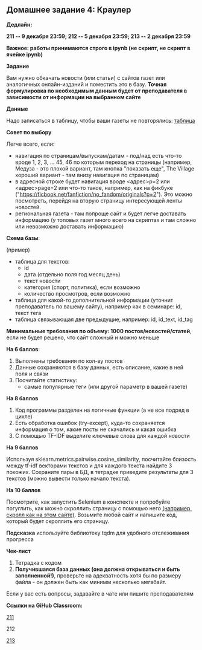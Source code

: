 ## Домашнее задание 4: Краулер

**Дедлайн:**

**211 -- 9 декабря 23:59; 212 -- 5 декабря 23:59; 213 -- 2 декабря 23:59**
 

**Важное: работы принимаются строго в ipynb (не скрипт, не скрипт в ячейке ipynb)**

**Задание**

Вам нужно обкачать новости (или статьи) с сайтов газет или аналогичных онлайн-изданий и поместить это в базу. **Точная формулировка по необходимым данным будет от преподавателя в зависимости от информации на выбранном сайте**

**Данные**

Надо записаться в таблицу, чтобы ваши газеты не повторялись: [таблица](https://docs.google.com/spreadsheets/d/124v-PqwLM2UQPjYJtOCgZ48IqRgBxTZlaTzxShHjOB8/edit?usp=sharing)

**Совет по выбору**

Легче всего, если:

- навигация по страницам/выпускам/датам - под/над есть что-то вроде 1, 2, 3, ... 45, 46 по которым переход на страницы (например, Медуза - это плохой вариант, там кнопка "показать еще", The Village хороший вариант - там внизу навигация по страницам)
- в адресной строке будет навигация вроде <адрес>p=2 или  <адрес>page=2 или что-то такое, например, как на фикбуке ("https://ficbook.net/fanfiction/no_fandom/originals?p=2"). Это можно посмотреть, перейдя на вторую страницу интересующей ленты новостей.
- региональная газета - там попроще сайт и будет легче доставать информацию (у топовых газет много всего на скриптах и там сложно или невозможно доставать информацию)

**Схема базы**:

(пример)

- таблица для текстов:
    - id
    - дата (отдельно поля год месяц день)
    - текст новости
    - категория (спорт, политика), если возможно
    - количество просмотров, если возможно
- таблица для какой-то дополнительной информации (уточнит преподаватель по вашему сайту), например как в семинаре: id, текст тега
- таблица связывающая две предыдущие, например: id, id_text, id_tag

**Минимальные требования по объему: 1000 постов/новостей/статей**, если не будет решено, что сайт сложный и можно меньше

**На 6 баллов**:

1. Выполнены требования по кол-ву постов
3. Данные сохраняются в базу данных, есть описание, какие в ней поля и связи
4. Посчитайте статистику:
   - самые популярные теги (или другой параметр в вашей газете)


**На 8 баллов**

1. Код программы разделен на логичные функции (а не все подряд в цикле)
2. Есть обработка ошибок (try-except), куда-то сохраняется информация о том, какие посты не скачались и какая ошибка
4. С помощью TF-IDF выделите ключевые слова для каждой новости

**На 9 баллов**

Используя sklearn.metrics.pairwise.cosine_similarity, посчитайте близость между tf-idf векторами текстов и для каждого текста найдите 3 похожих. Сохраните пары в БД, в тетрадке приведите результаты для 3 текстов (можно вывести только начало текста).

**На 10 баллов**

Посмотрите, как запустить Selenium в конспекте и попробуйте погуглить, как можно скроллить страницу с помощью него [(например, скролл как на этом сайте)](https://openedu.ru/course/). Возьмите любой сайт и напишите код, который будет скроллить его страницу.

**Подсказка** используйте библиотеку tqdm для удобного отслеживания прогресса

**Чек-лист**

1. Тетрадка с кодом
2. **Получившаяся база данных (она должна открываться и быть заполненной!)**, проверьте на адекватность хотя бы по размеру файла - он должен быть как минимм несколько мегабайт.

Если у вас есть вопросы, задавайте в чате или пишите преподавателям

**Ссылки на GiHub Classroom:**

[211](https://classroom.github.com/a/OafH8Fa6)

212

[213](https://classroom.github.com/a/y3MvaaAF)
